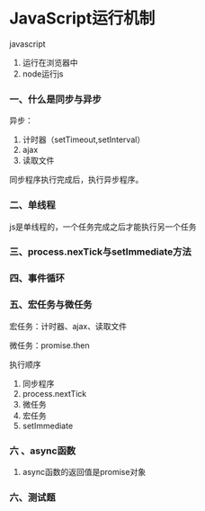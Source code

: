 # JavaScript运行机制

javascript

1. 运行在浏览器中
2. node运行js





### 一、什么是同步与异步

异步：

1. 计时器（setTimeout,setInterval）
2. ajax
3. 读取文件

同步程序执行完成后，执行异步程序。

### 二、单线程

js是单线程的，一个任务完成之后才能执行另一个任务

### 三、process.nexTick与setImmediate方法

### 四、事件循环

### 五、宏任务与微任务

宏任务：计时器、ajax、读取文件

微任务：promise.then

执行顺序

1. 同步程序
2. process.nextTick
3. 微任务
4. 宏任务
5. setImmediate



### 六 、async函数

1. async函数的返回值是promise对象

### 六、测试题